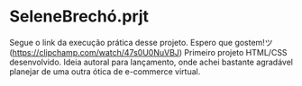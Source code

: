 # SeleneBrechó.prjt 
Segue o link da execução prática desse projeto. Espero que gostem!ツ (https://clipchamp.com/watch/47s0U0NuVBJ)
Primeiro projeto HTML/CSS desenvolvido. Ideia autoral para lançamento, onde achei bastante agradável planejar de uma outra ótica de e-commerce virtual.
